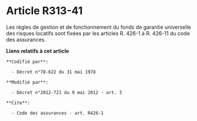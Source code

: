 # Article R313-41

Les règles de gestion et de fonctionnement du fonds de garantie universelle des risques locatifs sont fixées par les articles
R. 426-1 à R. 426-11 du code des assurances.

**Liens relatifs à cet article**

	**Codifié par**:

	  - Décret n°78-622 du 31 mai 1978

	**Modifié par**:

	  - Décret n°2012-721 du 9 mai 2012 - art. 3

	**Cite**:

	  - Code des assurances - art. R426-1
